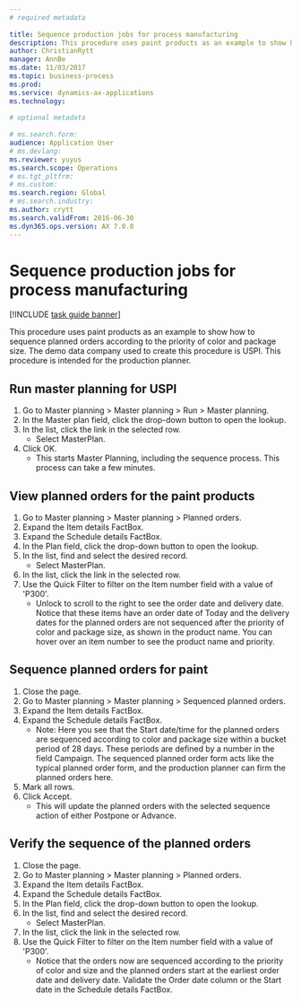 ```yaml
--- 
# required metadata 
 
title: Sequence production jobs for process manufacturing
description: This procedure uses paint products as an example to show how to sequence planned orders according to the priority of color and package size. 
author: ChristianRytt
manager: AnnBe 
ms.date: 11/03/2017
ms.topic: business-process 
ms.prod:  
ms.service: dynamics-ax-applications 
ms.technology:  
 
# optional metadata 
 
# ms.search.form:   
audience: Application User 
# ms.devlang:  
ms.reviewer: yuyus
ms.search.scope: Operations 
# ms.tgt_pltfrm:  
# ms.custom:  
ms.search.region: Global
# ms.search.industry: 
ms.author: crytt
ms.search.validFrom: 2016-06-30 
ms.dyn365.ops.version: AX 7.0.0 
---
```

# Sequence production jobs for process manufacturing

[!INCLUDE [task guide banner](../../includes/task-guide-banner.md)]

This procedure uses paint products as an example to show how to sequence planned orders according to the priority of color and package size. The demo data company used to create this procedure is USPI. This procedure is intended for the production planner.


## Run master planning for USPI
1. Go to Master planning > Master planning > Run > Master planning.
2. In the Master plan field, click the drop-down button to open the lookup.
3. In the list, click the link in the selected row.
    * Select MasterPlan.  
4. Click OK.
    * This starts Master Planning, including the sequence process. This process can take a few minutes.  

## View planned orders for the paint products
1. Go to Master planning > Master planning > Planned orders.
2. Expand the Item details FactBox.
3. Expand the Schedule details FactBox.
4. In the Plan field, click the drop-down button to open the lookup.
5. In the list, find and select the desired record.
    * Select MasterPlan.  
6. In the list, click the link in the selected row.
7. Use the Quick Filter to filter on the Item number field with a value of 'P300'.
    * Unlock to scroll to the right to see the order date and delivery date. Notice that these items have an order date of Today and the delivery dates for the planned orders are not sequenced after the priority of color and package size, as shown in the product name. You can hover over an item number to see the product name and priority.  

## Sequence planned orders for paint
1. Close the page.
2. Go to Master planning > Master planning > Sequenced planned orders.
3. Expand the Item details FactBox.
4. Expand the Schedule details FactBox.
    * Note: Here you see that the Start date/time for the planned orders are sequenced according to color and package size within a bucket period of 28 days. These periods are defined by a number in the field Campaign. The sequenced planned order form acts like the typical planned order form, and the production planner can firm the planned orders here.  
5. Mark all rows.
6. Click Accept.
    * This will update the planned orders with the selected sequence action of either Postpone or Advance.  

## Verify the sequence of the planned orders
1. Close the page.
2. Go to Master planning > Master planning > Planned orders.
3. Expand the Item details FactBox.
4. Expand the Schedule details FactBox.
5. In the Plan field, click the drop-down button to open the lookup.
6. In the list, find and select the desired record.
    * Select MasterPlan.  
7. In the list, click the link in the selected row.
8. Use the Quick Filter to filter on the Item number field with a value of 'P300'.
    * Notice that the orders now are sequenced according to the priority of color and size and the planned orders start at the earliest order date and delivery date. Validate the Order date column or the Start date in the Schedule details FactBox.  

